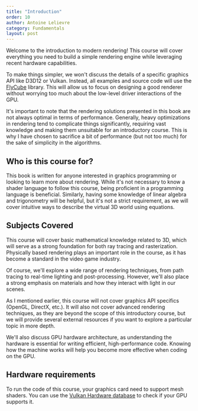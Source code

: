 ```yaml
---
title: "Introduction"
order: 10
author: Antoine Lelievre
category: Fundamentals 
layout: post
---
```


Welcome to the introduction to modern rendering! This course will cover everything you need to build a simple rendering engine while leveraging recent hardware capabilities.

To make things simpler, we won't discuss the details of a specific graphics API like D3D12 or Vulkan. Instead, all examples and source code will use the [FlyCube](https://github.com/andrejnau/FlyCube) library. This will allow us to focus on designing a good renderer without worrying too much about the low-level driver interactions of the GPU.

It's important to note that the rendering solutions presented in this book are not always optimal in terms of performance. Generally, heavy optimizations in rendering tend to complicate things significantly, requiring vast knowledge and making them unsuitable for an introductory course. This is why I have chosen to sacrifice a bit of performance (but not too much) for the sake of simplicity in the algorithms.

## Who is this course for?

This book is written for anyone interested in graphics programming or looking to learn more about rendering. While it's not necessary to know a shader language to follow this course, being proficient in a programming language is beneficial. Similarly, having some knowledge of linear algebra and trigonometry will be helpful, but it's not a strict requirement, as we will cover intuitive ways to describe the virtual 3D world using equations.

## Subjects Covered

This course will cover basic mathematical knowledge related to 3D, which will serve as a strong foundation for both ray tracing and rasterization. Physically based rendering plays an important role in the course, as it has become a standard in the video game industry.

Of course, we'll explore a wide range of rendering techniques, from path tracing to real-time lighting and post-processing. However, we'll also place a strong emphasis on materials and how they interact with light in our scenes.

As I mentioned earlier, this course will not cover graphics API specifics (OpenGL, DirectX, etc.). It will also not cover advanced rendering techniques, as they are beyond the scope of this introductory course, but we will provide several external resources if you want to explore a particular topic in more depth.

We'll also discuss GPU hardware architecture, as understanding the hardware is essential for writing efficient, high-performance code. Knowing how the machine works will help you become more effective when coding on the GPU.

## Hardware requirements

To run the code of this course, your graphics card need to support mesh shaders. You can use the [Vulkan Hardware database](https://vulkan.gpuinfo.org/listdevicescoverage.php?extensionname=VK_EXT_mesh_shader&extensionfeature=meshShader) to check if your GPU supports it.
